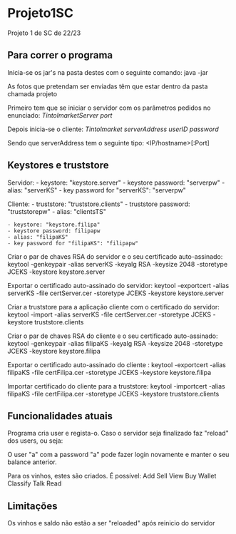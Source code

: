 # Projeto1SC
Projeto 1 de SC de 22/23

## Para correr o programa
Inicia-se os jar's na pasta destes com o seguinte comando:
java -jar <nome do jar>

As fotos que pretendam ser enviadas têm que estar dentro da pasta chamada projeto


Primeiro tem que se iniciar o servidor com os parâmetros pedidos no enunciado:
*TintolmarketServer port*

Depois inicia-se o cliente:
*Tintolmarket serverAddress userID password*

Sendo que serverAddress tem o seguinte tipo: <IP/hostname>[:Port]

## Keystores e truststore
Servidor:
    - keystore: "keystore.server"
    - keystore password: "serverpw"
    - alias: "serverKS"
    - key password for "serverKS": "serverpw"

Cliente:
    - truststore: "truststore.clients"
    - truststore password: "truststorepw"
    - alias: "clientsTS"

    - keystore: "keystore.filipa"
    - keystore password: filipapw
    - alias: "filipaKS"
    - key password for "filipaKS": "filipapw"

Criar o par de chaves RSA do servidor e o seu certificado auto-assinado:
    keytool -genkeypair -alias serverKS -keyalg RSA -keysize 2048 -storetype JCEKS -keystore keystore.server

Exportar o certificado auto-assinado do servidor:
    keytool -exportcert -alias serverKS -file certServer.cer -storetype JCEKS -keystore keystore.server

Criar a truststore para a aplicação cliente com o certificado do servidor:
    keytool -import -alias serverKS -file certServer.cer -storetype JCEKS -keystore truststore.clients

Criar o par de chaves RSA do cliente <filipa> e o seu certificado auto-assinado:
    keytool -genkeypair -alias filipaKS -keyalg RSA -keysize 2048 -storetype JCEKS -keystore keystore.filipa

Exportar o certificado auto-assinado do cliente <filipa>:
    keytool -exportcert -alias filipaKS -file certFilipa.cer -storetype JCEKS -keystore keystore.filipa

Importar certificado do cliente <filipa> para a truststore:
    keytool -importcert -alias filipaKS -file certFilipa.cer -storetype JCEKS -keystore truststore.clients


## Funcionalidades atuais

Programa cria user e regista-o. Caso o servidor seja finalizado faz "reload" dos users, ou seja:

O user "a" com a password "a" pode fazer login novamente e manter o seu balance anterior.

Para os vinhos, estes são criados.
É possível:
Add
Sell
View
Buy
Wallet
Classify
Talk
Read

## Limitações

Os vinhos e saldo não estão a ser "reloaded" após reinicio do servidor